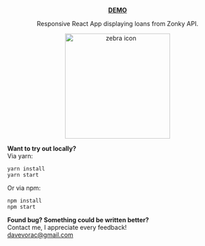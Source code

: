 **<p align="center"><a href="http://zonky.davidvorac.cz/" target="_BLANK">DEMO</a></p>**

<p align="center">Responsive React App displaying loans from Zonky API.</p>
<p align="center"><img width="240" alt="zebra icon" src="http://zonky.davidvorac.cz/custom/zebra-github.png"></p>

**Want to try out locally?**
<br />
Via yarn:

```
yarn install
yarn start
```

Or via npm:

```
npm install
npm start
```

**Found bug? Something could be written better?**
<br />
Contact me, I appreciate every feedback!
<br />
<a href="mailto:davevorac@gmail.com">davevorac@gmail.com</a>
